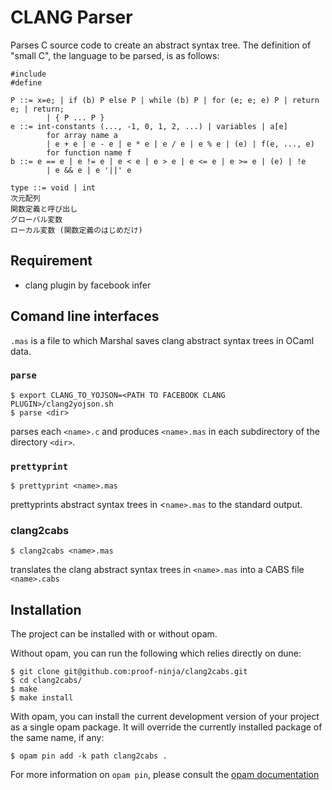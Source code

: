 # CLANG Parser

Parses C source code to create an abstract syntax tree.
The definition of "small C", the language to be parsed, is as follows:

```
#include
#define

P ::= x=e; | if (b) P else P | while (b) P | for (e; e; e) P | return e; | return;
        | { P ... P }
e ::= int-constants (..., -1, 0, 1, 2, ...) | variables | a[e]
        for array name a
        | e + e | e - e | e * e | e / e | e % e | (e) | f(e, ..., e)
        for function name f
b ::= e == e | e != e | e < e | e > e | e <= e | e >= e | (e) | !e
        | e && e | e '||' e

type ::= void | int
次元配列
関数定義と呼び出し
グローバル変数
ローカル変数 (関数定義のはじめだけ)
```

## Requirement

* clang plugin by facebook infer

## Comand line interfaces

 `.mas` is a file to which Marshal saves clang abstract syntax trees in
OCaml data.

### `parse`

```console
$ export CLANG_TO_YOJSON=<PATH TO FACEBOOK CLANG PLUGIN>/clang2yojson.sh
$ parse <dir>
```

  parses each `<name>.c` and produces `<name>.mas` in each subdirectory of the directory `<dir>`.

###  `prettyprint`

```console
$ prettyprint <name>.mas
```

  prettyprints abstract syntax trees in <`name>.mas` to the standard output.

### clang2cabs

```console
$ clang2cabs <name>.mas
```

  translates the clang abstract syntax trees in `<name>.mas` into a CABS file `<name>.cabs`

## Installation

The project can be installed with or without opam.

Without opam, you can run the following which relies directly on
dune:

```console
$ git clone git@github.com:proof-ninja/clang2cabs.git
$ cd clang2cabs/
$ make
$ make install
```

With opam, you can install the current development version of your
project as a single opam package. It will override the currently
installed package of the same name, if any:
```
$ opam pin add -k path clang2cabs .
```

For more information on `opam pin`, please consult the
[opam documentation](https://opam.ocaml.org/doc/Usage.html)
